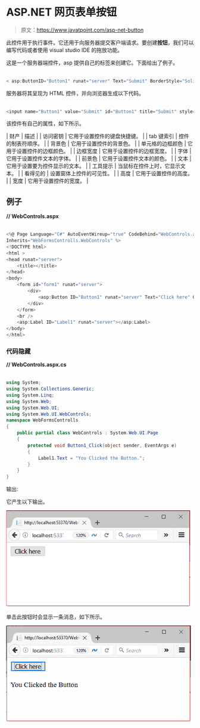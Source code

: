 # ASP.NET 网页表单按钮

> 原文：<https://www.javatpoint.com/asp-net-button>

此控件用于执行事件。它还用于向服务器提交客户端请求。要创建**按钮**，我们可以编写代码或者使用 visual studio IDE 的拖放功能。

这是一个服务器端控件，asp 提供自己的标签来创建它。下面给出了例子。

```cs

< asp:ButtonID="Button1" runat="server" Text="Submit" BorderStyle="Solid" ToolTip="Submit"/>

```

服务器将其呈现为 HTML 控件，并向浏览器生成以下代码。

```cs

<input name="Button1" value="Submit" id="Button1" title="Submit" style="border-style:Solid;" type="submit">

```

该控件有自己的属性，如下所示。

| 财产 | 描述 |
| 访问密钥 | 它用于设置控件的键盘快捷键。 |
| tab 键索引 | 控件的制表符顺序。 |
| 背景色 | 它用于设置控件的背景色。 |
| 单元格的边框颜色 | 它用于设置控件的边框颜色。 |
| 边框宽度 | 它用于设置控件的边框宽度。 |
| 字体 | 它用于设置控件文本的字体。 |
| 前景色 | 它用于设置控件文本的颜色。 |
| 文本 | 它用于设置要为控件显示的文本。 |
| 工具提示 | 当鼠标在控件上时，它显示文本。 |
| 看得见的 | 设置窗体上控件的可见性。 |
| 高度 | 它用于设置控件的高度。 |
| 宽度 | 它用于设置控件的宽度。 |

## 例子

**// WebControls.aspx**

```cs

<%@ Page Language="C#" AutoEventWireup="true" CodeBehind="WebControls.aspx.cs" 
Inherits="WebFormsControlls.WebControls" %>
<!DOCTYPE html>
<html >
<head runat="server">
    <title></title>
</head>
<body>
    <form id="form1" runat="server">
        <div>
            <asp:Button ID="Button1" runat="server" Text="Click here" OnClick="Button1_Click" />
        </div>
    </form>
    <br />
    <asp:Label ID="Label1" runat="server"></asp:Label>
</body>
</html>

```

### 代码隐藏

**// WebControls.aspx.cs**

```cs

using System;
using System.Collections.Generic;
using System.Linq;
using System.Web;
using System.Web.UI;
using System.Web.UI.WebControls;
namespace WebFormsControlls
{
    public partial class WebControls : System.Web.UI.Page
    {
        protected void Button1_Click(object sender, EventArgs e)
        {
            Label1.Text = "You Clicked the Button.";
        }
    }
}

```

输出:

它产生以下输出。

![ASP Button 1](img/aa3b0e19b8bfd9acc47c9e4eb5a0f8ad.png)

单击此按钮时会显示一条消息，如下所示。

![ASP Button 2](img/51ae0ecdc098fc6f586a875fde7042a8.png)